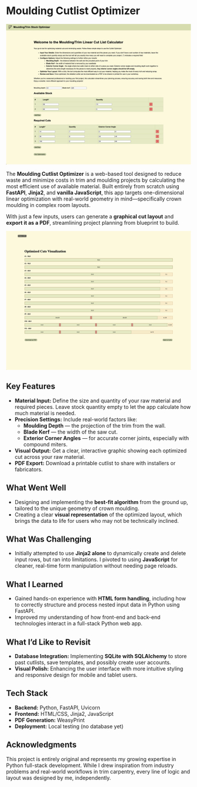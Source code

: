 # Moulding Cutlist Optimizer

<p align="center">
  <img src="static/images/form-page.png" alt="Cutlist Form Page Screenshot" width="700"/>
</p>

The **Moulding Cutlist Optimizer** is a web-based tool designed to reduce waste and minimize costs in trim and moulding projects by calculating the most efficient use of available material. Built entirely from scratch using **FastAPI**, **Jinja2**, and **vanilla JavaScript**, this app targets one-dimensional linear optimization with real-world geometry in mind—specifically crown moulding in complex room layouts.

With just a few inputs, users can generate a **graphical cut layout** and **export it as a PDF**, streamlining project planning from blueprint to build.

<p align="center">
  <img src="static/images/result-page.png" alt="Optimized Cutlist Result Page Screenshot" width="700"/>
</p>

## Key Features

- **Material Input:** Define the size and quantity of your raw material and required pieces. Leave stock quantity empty to let the app calculate how much material is needed.
- **Precision Settings:** Include real-world factors like:
  - **Moulding Depth** — the projection of the trim from the wall.
  - **Blade Kerf** — the width of the saw cut.
  - **Exterior Corner Angles** — for accurate corner joints, especially with compound miters.
- **Visual Output:** Get a clear, interactive graphic showing each optimized cut across your raw material.
- **PDF Export:** Download a printable cutlist to share with installers or fabricators.

## What Went Well

- Designing and implementing the **best-fit algorithm** from the ground up, tailored to the unique geometry of crown moulding.
- Creating a clear **visual representation** of the optimized layout, which brings the data to life for users who may not be technically inclined.

## What Was Challenging

- Initially attempted to use **Jinja2 alone** to dynamically create and delete input rows, but ran into limitations. I pivoted to using **JavaScript** for cleaner, real-time form manipulation without needing page reloads.

## What I Learned

- Gained hands-on experience with **HTML form handling**, including how to correctly structure and process nested input data in Python using FastAPI.
- Improved my understanding of how front-end and back-end technologies interact in a full-stack Python web app.

## What I’d Like to Revisit

- **Database Integration:** Implementing **SQLite with SQLAlchemy** to store past cutlists, save templates, and possibly create user accounts.
- **Visual Polish:** Enhancing the user interface with more intuitive styling and responsive design for mobile and tablet users.

## Tech Stack

- **Backend:** Python, FastAPI, Uvicorn
- **Frontend:** HTML/CSS, Jinja2, JavaScript
- **PDF Generation:** WeasyPrint
- **Deployment:** Local testing (no database yet)

## Acknowledgments

This project is entirely original and represents my growing expertise in Python full-stack development. While I drew inspiration from industry problems and real-world workflows in trim carpentry, every line of logic and layout was designed by me, independently.
